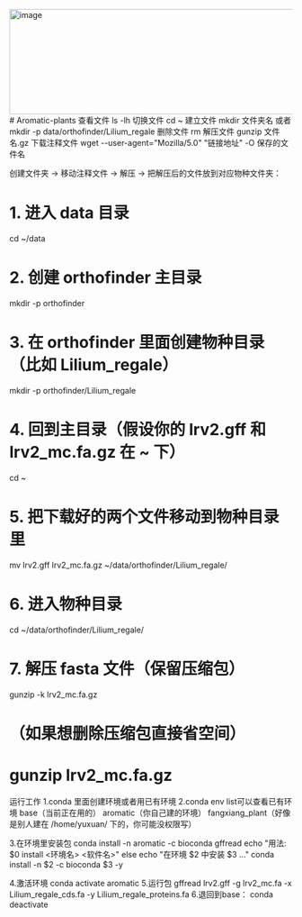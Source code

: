 <img width="758" height="187" alt="image" src="https://github.com/user-attachments/assets/3825e73f-a262-4ade-b163-d33a9563d936" /># Aromatic-plants
查看文件 ls -lh
切换文件 cd ~
建立文件 mkdir 文件夹名 或者 mkdir -p data/orthofinder/Lilium_regale
删除文件 rm
解压文件 gunzip 文件名.gz
下载注释文件 wget --user-agent="Mozilla/5.0" "链接地址" -O 保存的文件名



创建文件夹 → 移动注释文件 → 解压 → 把解压后的文件放到对应物种文件夹：
# 1. 进入 data 目录
cd ~/data

# 2. 创建 orthofinder 主目录
mkdir -p orthofinder

# 3. 在 orthofinder 里面创建物种目录（比如 Lilium_regale）
mkdir -p orthofinder/Lilium_regale

# 4. 回到主目录（假设你的 lrv2.gff 和 lrv2_mc.fa.gz 在 ~ 下）
cd ~

# 5. 把下载好的两个文件移动到物种目录里
mv lrv2.gff lrv2_mc.fa.gz ~/data/orthofinder/Lilium_regale/

# 6. 进入物种目录
cd ~/data/orthofinder/Lilium_regale/

# 7. 解压 fasta 文件（保留压缩包）
gunzip -k lrv2_mc.fa.gz

# （如果想删除压缩包直接省空间）
# gunzip lrv2_mc.fa.gz




运行工作 
1.conda 里面创建环境或者用已有环境
2.conda env list可以查看已有环境
base（当前正在用的）
aromatic（你自己建的环境）
fangxiang_plant（好像是别人建在 /home/yuxuan/ 下的，你可能没权限写）

3.在环境里安装包 conda install -n aromatic -c bioconda gffread
 echo "用法: $0 install <环境名> <软件名>"
    else
      echo "在环境 $2 中安装 $3 ..."
      conda install -n $2 -c bioconda $3 -y

4.激活环境 conda activate aromatic
5.运行包 gffread lrv2.gff -g lrv2_mc.fa -x Lilium_regale_cds.fa -y Lilium_regale_proteins.fa
6.退回到base： conda deactivate

